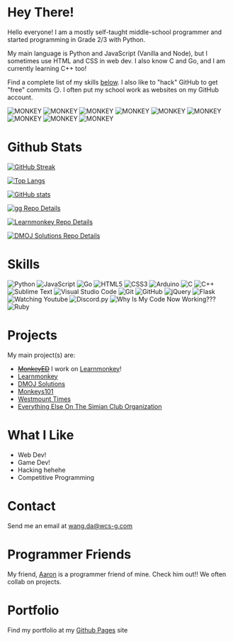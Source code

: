 # Hey There!

Hello everyone! I am a mostly self-taught middle-school programmer and started programming in Grade 2/3 with Python.

My main language is Python and JavaScript (Vanilla and Node), but I sometimes use HTML and CSS in web dev. I also know C and Go, and I am currently learning C++ too!

Find a complete list of my skills <a href="#skills">below</a>. I also like to "hack" GitHub to get "free" commits 😏. I often put my school work as websites on my GitHub account.

<img alt="MONKEY" src="https://img.shields.io/badge/🐒🐒🐒🐒MONKEY!!!!!!!!-brown.svg?style=for-the-badge" /> <img alt="MONKEY" src="https://img.shields.io/badge/🐒🐒🐒🐒MONKEY!!!!!!!!-brown.svg?style=for-the-badge" /> <img alt="MONKEY" src="https://img.shields.io/badge/🐒🐒🐒🐒MONKEY!!!!!!!!-brown.svg?style=for-the-badge" /> <img alt="MONKEY" src="https://img.shields.io/badge/🐒🐒🐒🐒MONKEY!!!!!!!!-brown.svg?style=for-the-badge" /> <img alt="MONKEY" src="https://img.shields.io/badge/🐒🐒🐒🐒MONKEY!!!!!!!!-brown.svg?style=for-the-badge" /> <img alt="MONKEY" src="https://img.shields.io/badge/🐒🐒🐒🐒MONKEY!!!!!!!!-brown.svg?style=for-the-badge" /> <img alt="MONKEY" src="https://img.shields.io/badge/🐒🐒🐒🐒MONKEY!!!!!!!!-brown.svg?style=for-the-badge" /> <img alt="MONKEY" src="https://img.shields.io/badge/🐒🐒🐒🐒MONKEY!!!!!!!!-brown.svg?style=for-the-badge" /> <img alt="MONKEY" src="https://img.shields.io/badge/🐒🐒🐒🐒MONKEY!!!!!!!!-brown.svg?style=for-the-badge" /> 

# Github Stats
[![GitHub Streak](http://github-readme-streak-stats.herokuapp.com?user=ThePeeps191&theme=nightowl&date_format=M%20j%5B%2C%20Y%5D)](https://git.io/streak-stats)

[![Top Langs](https://github-readme-stats.vercel.app/api/top-langs/?username=ThePeeps191&theme=nightowl&langs_count=10)](https://github.com/anuraghazra/github-readme-stats)

[![GitHub stats](https://github-readme-stats.vercel.app/api?username=ThePeeps191&theme=nightowl&show_icons=true)](https://github.com/anuraghazra/github-readme-stats)

[![gg Repo Details](https://github-readme-stats.vercel.app/api/pin/?username=ThePeeps191&repo=gg&theme=nightowl)](https://github.com/ThePeeps191/gg)

[![Learnmonkey Repo Details](https://github-readme-stats.vercel.app/api/pin/?username=learnmonkey&repo=learnmonkey.github.io&theme=nightowl)](https://github.com/learnmonkey/learnmonkey.github.io)

[![DMOJ Solutions Repo Details](https://github-readme-stats.vercel.app/api/pin/?username=ThePeeps191&repo=dmoj-solutions&theme=nightowl)](https://github.com/ThePeeps191/dmoj-solutions)

# Skills

<img alt="Python" src="https://img.shields.io/badge/python-%2314354C.svg?style=for-the-badge&logo=python&logoColor=white" /> <img alt="JavaScript" src="https://img.shields.io/badge/javascript-%23323330.svg?style=for-the-badge&logo=javascript&logoColor=%23F7DF1E" /> <img alt="Go" src="https://img.shields.io/badge/go-%2314354C.svg?style=for-the-badge&logo=go&logoColor=white" /> <img alt="HTML5" src="https://img.shields.io/badge/html5-%23E34F26.svg?style=for-the-badge&logo=html5&logoColor=white" /> <img alt="CSS3" src="https://img.shields.io/badge/css3-%231572B6.svg?style=for-the-badge&logo=css3&logoColor=white" /> <img alt="Arduino" src="https://img.shields.io/badge/-Arduino-00979D?style=for-the-badge&logo=Arduino&logoColor=white" /> <img alt="C" src="https://img.shields.io/badge/c-%2335495e.svg?style=for-the-badge&logo=c&logoColor=white" /> <img alt="C++" src="https://img.shields.io/badge/c%2B%2B-%2335495e.svg?style=for-the-badge&logo=c%2B%2B&logoColor=white" /> <img alt="Sublime Text" src="https://img.shields.io/badge/sublime%20text-%23EE4C2C.svg?style=for-the-badge&logo=sublime-text&logoColor=white" /> <img alt="Visual Studio Code" src="https://img.shields.io/badge/Visual%20Studio%20Code-0078d7.svg?style=for-the-badge&logo=visual-studio-code&logoColor=white" /> <img alt="Git" src="https://img.shields.io/badge/git-%23F05033.svg?style=for-the-badge&logo=git&logoColor=white" /> <img alt="GitHub" src="https://img.shields.io/badge/github-%23F05033.svg?style=for-the-badge&logo=github&logoColor=white"> <img alt="jQuery" src="https://img.shields.io/badge/jquery-%2335495e.svg?style=for-the-badge&logo=jquery&logoColor=white" /> <img alt="Flask" src="https://img.shields.io/badge/flask-darkgreen.svg?style=for-the-badge&logo=flask&logoColor=white" /> <img alt="Watching Youtube" src="https://img.shields.io/badge/watching%20youtube-red.svg?style=for-the-badge&logo=youtube&Color=white" /> <img alt="Discord.py" src="https://img.shields.io/badge/discord.py-blue.svg?style=for-the-badge&logo=discord&logoColor=white" /> <img alt="Why Is My Code Now Working???" src="https://img.shields.io/badge/why%20is%20my%20code%20not%20working-darkgreen.svg?style=for-the-badge&logo=stack-overflow&logoColor=white" /> <img alt="Ruby" src="https://img.shields.io/badge/ruby-darkred.svg?style=for-the-badge&logo=ruby&logoColor=white" />
# Projects

My main project(s) are:
<ul>
  <strike><li><a href="https://monkeyed.repl.co" target="_blank">MonkeyED</a></strike> I work on <a href="https://learnmonkey.github.io" target="_blank">Learnmonkey</a>!</li>
  <li><a href="https://learnmonkey.github.io" target="_blank">Learnmonkey</a></li>
  <li><a href="https://github.com/ThePeeps191/dmoj-solutions" target="_blank">DMOJ Solutions</a></li>
  <li><a href="https://monkeys101.github.io" target="_blank">Monkeys101</a></li>
  <li><a href="https://simianclub.github.io/westmount-times" target="_blank">Westmount Times</a></li>
  <li><a href="https://github.com/simianclub" target="_blank">Everything Else On The Simian Club Organization</a></li>
</ul>

# What I Like
<ul>
  <li>Web Dev!</li>
  <li>Game Dev!</li>
  <li>Hacking hehehe</li>
  <li>Competitive Programming</li>
</ul>

# Contact

Send me an email at <a href="mailto:wang.da@wcs-g.com">wang.da@wcs-g.com</a>

# Programmer Friends

My friend, <a href="https://github.com/calgary34">Aaron</a> is a programmer friend of mine. Check him out!! We often collab on projects.

# Portfolio

Find my portfolio at my <a href="https://thepeeps191.github.io">Github Pages</a> site
